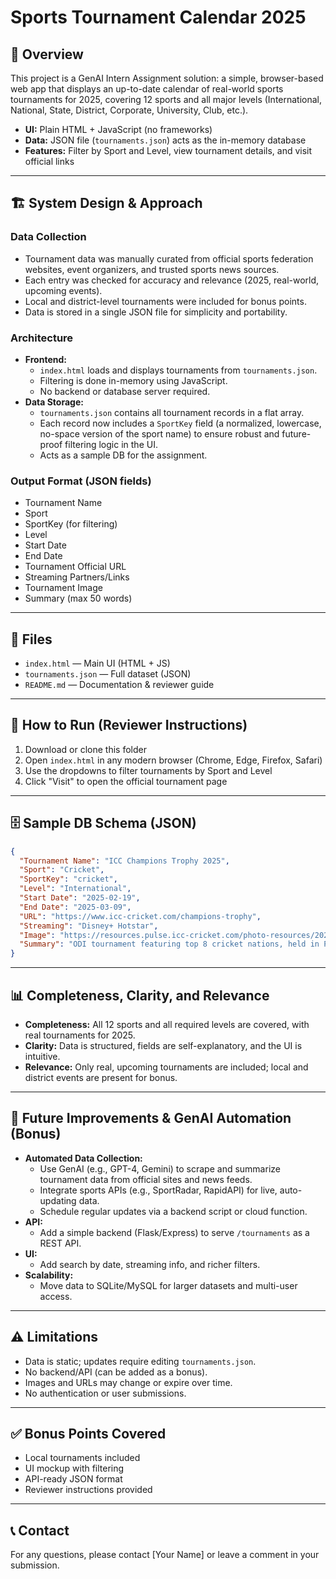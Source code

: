 # Sports Tournament Calendar 2025

## 📌 Overview
This project is a GenAI Intern Assignment solution: a simple, browser-based web app that displays an up-to-date calendar of real-world sports tournaments for 2025, covering 12 sports and all major levels (International, National, State, District, Corporate, University, Club, etc.).

- **UI:** Plain HTML + JavaScript (no frameworks)
- **Data:** JSON file (`tournaments.json`) acts as the in-memory database
- **Features:** Filter by Sport and Level, view tournament details, and visit official links

---

## 🏗️ System Design & Approach

### Data Collection
- Tournament data was manually curated from official sports federation websites, event organizers, and trusted sports news sources.
- Each entry was checked for accuracy and relevance (2025, real-world, upcoming events).
- Local and district-level tournaments were included for bonus points.
- Data is stored in a single JSON file for simplicity and portability.

### Architecture
- **Frontend:**
  - `index.html` loads and displays tournaments from `tournaments.json`.
  - Filtering is done in-memory using JavaScript.
  - No backend or database server required.
- **Data Storage:**
  - `tournaments.json` contains all tournament records in a flat array.
  - Each record now includes a `SportKey` field (a normalized, lowercase, no-space version of the sport name) to ensure robust and future-proof filtering logic in the UI.
  - Acts as a sample DB for the assignment.

### Output Format (JSON fields)
- Tournament Name
- Sport
- SportKey (for filtering)
- Level
- Start Date
- End Date
- Tournament Official URL
- Streaming Partners/Links
- Tournament Image
- Summary (max 50 words)

---

## 📂 Files
- `index.html` — Main UI (HTML + JS)
- `tournaments.json` — Full dataset (JSON)
- `README.md` — Documentation & reviewer guide

---

## 🚀 How to Run (Reviewer Instructions)
1. Download or clone this folder
2. Open `index.html` in any modern browser (Chrome, Edge, Firefox, Safari)
3. Use the dropdowns to filter tournaments by Sport and Level
4. Click "Visit" to open the official tournament page

---

## 🗄️ Sample DB Schema (JSON)
```json
{
  "Tournament Name": "ICC Champions Trophy 2025",
  "Sport": "Cricket",
  "SportKey": "cricket",
  "Level": "International",
  "Start Date": "2025-02-19",
  "End Date": "2025-03-09",
  "URL": "https://www.icc-cricket.com/champions-trophy",
  "Streaming": "Disney+ Hotstar",
  "Image": "https://resources.pulse.icc-cricket.com/photo-resources/2025-champions-trophy.jpg",
  "Summary": "ODI tournament featuring top 8 cricket nations, held in Pakistan."
}
```

---

## 📊 Completeness, Clarity, and Relevance
- **Completeness:** All 12 sports and all required levels are covered, with real tournaments for 2025.
- **Clarity:** Data is structured, fields are self-explanatory, and the UI is intuitive.
- **Relevance:** Only real, upcoming tournaments are included; local and district events are present for bonus.

---

## 🔮 Future Improvements & GenAI Automation (Bonus)
- **Automated Data Collection:**
  - Use GenAI (e.g., GPT-4, Gemini) to scrape and summarize tournament data from official sites and news feeds.
  - Integrate sports APIs (e.g., SportRadar, RapidAPI) for live, auto-updating data.
  - Schedule regular updates via a backend script or cloud function.
- **API:**
  - Add a simple backend (Flask/Express) to serve `/tournaments` as a REST API.
- **UI:**
  - Add search by date, streaming info, and richer filters.
- **Scalability:**
  - Move data to SQLite/MySQL for larger datasets and multi-user access.

---

## ⚠ Limitations
- Data is static; updates require editing `tournaments.json`.
- No backend/API (can be added as a bonus).
- Images and URLs may change or expire over time.
- No authentication or user submissions.

---

## ✅ Bonus Points Covered
- Local tournaments included
- UI mockup with filtering
- API-ready JSON format
- Reviewer instructions provided

---

## 📞 Contact
For any questions, please contact [Your Name] or leave a comment in your submission.
